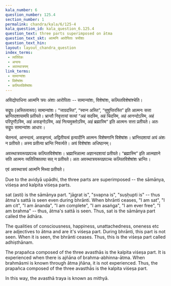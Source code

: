 ```yaml
---
kala_number: 6
question_number: 125.4
section_number: 1
permalink: chandra/kala/6/125-4
kala_question_id: kala_question_6.125.4
question_text: three parts superimposed on ātma
question_text_skt: आत्मनि आरोपिताः त्रयोंशाः
question_text_hin: 
layout: layout_chandra_question
index_terms:
 - व्यतिरेकः
 - अन्वयः
 - अवस्थात्रयम्
link_terms:
 - सामान्यांशः
 - विशेषांशः
 - कल्पितविशेषांशः
---
```


<!-- skt-start -->
अविद्योपाधिना आत्मनि त्रयः अंशाः आरोपिताः -- सामान्यांशः, विशेषांशः, कल्पितविशेषांश्चेति। 

सद्रूपः (अस्तित्वरूपः) सामान्यांशः। “जाग्रदस्ति”, “स्वप्न अस्ति”, “सुषुप्तिरस्ति” इति आत्मनः सत्ता भ्रान्तिदशायामपि प्रतीयते। भ्रान्तौ निवृत्तायां सत्यां “अहं सदस्मि, अहं चिदस्मि, अहं आनन्दोऽस्मि, अहं परिपूर्णोऽस्मि, अहं असङ्गोऽस्मि, अहं नित्यमुक्तोऽस्मि, अहं ब्रह्मास्मि” इति आत्मनः सत्ता प्रतीयते। अतः सद्रूपः सामान्यांशः आधारः। 

चेतनत्वं, आनन्दत्वं, असङ्गत्वं, अद्वितीयत्वं इत्यादीनि आत्मनः विशेषणानि विशेषांशः। भ्रान्तिदशायां अयं अंशः न प्रतीयते। अस्य प्रतीत्या भ्रान्ति निवर्त्यते। अयं विशेषांशः अधिष्ठानम्। 

अवस्थात्रयरूपप्रपञ्चः कल्पितविशेषांशः। भ्रह्माभिन्नात्मा अज्ञानदशायां प्रतीयते। “ब्रह्मास्मि” इति आत्मज्ञाने सति आत्मनः व्यतिरिक्ततया सत् न प्रतीयते। अतः अवस्थात्रयरूपप्रपञ्चः कल्पितविशेषांशः भ्रान्तिः। 

एवं अवस्थात्रयं आत्मनि मिथ्या प्रतीयते।
<!-- skt-end -->

<!-- eng-start -->
Due to the avidyā upādhi, the three parts
are superimposed -- the sāmānya, viśeṣa and kalpita viśeṣa parts. 

sat (asti) is the sāmānya part. "jāgrat is", "svapna is", "suṣḥupti is" -- thus ātma's sattā is seen even during bhrānti. When bhrānti 
ceases, "I am sat", "I am cit", "I am ānanda", "I am complete", 
"I am asaṅga", "I am ever free", "I am brahma" -- thus, ātma's 
sattā is seen. Thus, sat is the sāmānya part called the ādhāra.

The qualities of consciousness, happiness, unattachedness, oneness etc
are adjectives to ātma and are it's viśeṣa part. During bhrānti, this
part is not seen. When it is seen, the bhrānti ceases. 
Thus, this is the viśeṣa part called adhiṣthānam.

The prapañca composed of the three avasthās is the kalpita viśeṣa part. It is experienced when there is ajñāna of brahma-abhinna-ātma.
When brahmāsmi is known through ātma jñāna, it is not experienced.
Thus, the prapañca composed of the three avasthās is the kalpita
viśeṣa part.

In this way, the avasthā traya is known as mithyā.
<!-- eng-end -->
